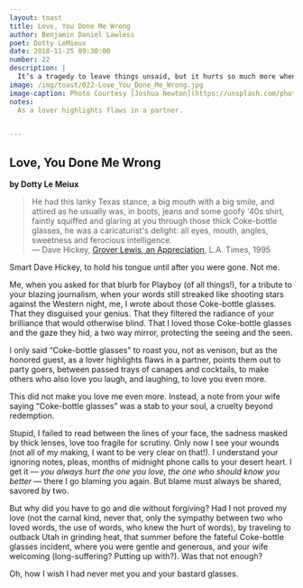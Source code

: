 ```yaml
---
layout: toast
title: Love, You Done Me Wrong
author: Benjamin Daniel Lawless
poet: Dotty LeMieux
date: 2018-11-25 09:30:00
number: 22
description: |
  It’s a tragedy to leave things unsaid, but it hurts so much more when you have to reach for that connection beyond the grave. Here, Dotty Le Meiux opens the windows to her memories of the Rolling Stone journalist.
image: /img/toast/022-Love_You_Done_Me_Wrong.jpg
image-caption: Photo Courtesy [Joshua Newton](https://unsplash.com/photos/GMjmjBi579I?utm_source=unsplash&utm_medium=referral&utm_content=creditCopyText) on [Unsplash](https://unsplash.com/?utm_source=unsplash&utm_medium=referral&utm_content=creditCopyText)
notes:
  As a lover highlights flaws in a partner.


---
```

## Love, You Done Me Wrong
**by Dotty Le Meiux**

> He had this lanky Texas stance, a big mouth with a big smile, and attired as he usually was, in boots, jeans and some goofy '40s shirt, faintly squiffed and glaring at you through those thick Coke-bottle glasses, he was a caricaturist's delight: all eyes, mouth, angles, sweetness and ferocious intelligence.  
— Dave Hickey, [Grover Lewis, an Appreciation](http://articles.latimes.com/1995-06-25/books/bk-16812_1_grover-lewis), L.A. Times, 1995

Smart Dave Hickey, to hold his tongue until after you were gone. Not me.

Me, when you asked for that blurb for Playboy (of all things!), for a tribute to your blazing journalism, when your words still streaked like shooting stars against the Western night, me, I wrote about those Coke-bottle glasses. That they disguised your genius. That they filtered the radiance of your brilliance that would otherwise blind. That I loved those Coke-bottle glasses and the gaze they hid, a two way mirror, protecting the seeing and the seen.  

I only said “Coke-bottle glasses” to roast you, not as venison, but as the honored guest, as a lover highlights flaws in a partner, points them out to party goers, between passed trays of canapes and cocktails, to make others who also love you laugh, and laughing, to love you even more.

This did not make you love me even more. Instead, a note from your wife saying “Coke-bottle glasses” was a stab to your soul, a cruelty beyond redemption.

Stupid, I failed to read between the lines of your face, the sadness masked by thick lenses, love too fragile for scrutiny. Only now I see your wounds (not all of my making, I want to be very clear on that!).  I understand your ignoring notes, pleas, months of midnight phone calls to your desert heart. I get it — *you always hurt the one you love, the one who should know you better* — there I go blaming you again. But blame must always be shared, savored by two.

But why did you have to go and die without forgiving?  Had I not proved my love (not the carnal kind, never that, only the sympathy between two who loved words, the use of words, who knew the hurt of words), by traveling to outback Utah in grinding heat, that summer before the fateful Coke-bottle glasses incident, where you were gentle and generous, and your wife welcoming (long-suffering? Putting up with?). Was that not enough?

Oh, how I wish I had never met you and your bastard glasses.
